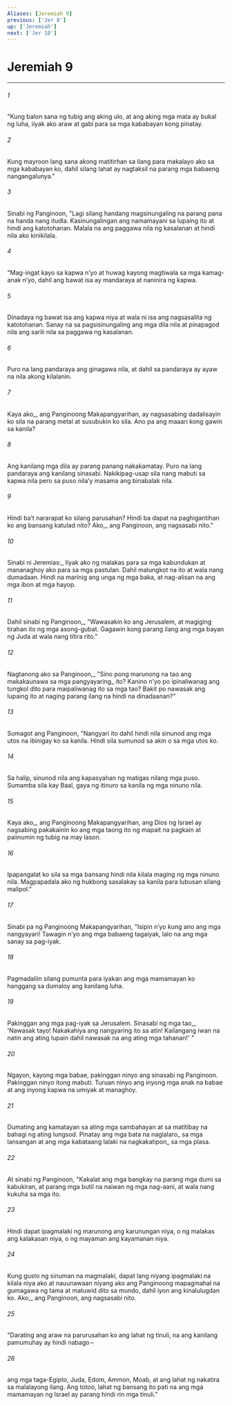 ```yaml
---
Aliases: [Jeremiah 9]
previous: ['Jer 8']
up: ['Jeremiah']
next: ['Jer 10']
---
```

# Jeremiah 9

***






















###### 1 










"Kung balon sana ng tubig ang aking ulo, at ang aking mga mata ay bukal ng luha, iiyak ako araw at gabi para sa mga kababayan kong pinatay. 





















###### 2 










Kung mayroon lang sana akong matitirhan sa ilang para makalayo ako sa mga kababayan ko, dahil silang lahat ay nagtaksil na parang mga babaeng nangangalunya." 





















###### 3 










Sinabi ng Panginoon, "Lagi silang handang magsinungaling na parang pana na handa nang itudla. Kasinungalingan ang namamayani sa lupaing ito at hindi ang katotohanan. Malala na ang paggawa nila ng kasalanan at hindi nila ako kinikilala. 





















###### 4 










"Mag-ingat kayo sa kapwa nʼyo at huwag kayong magtiwala sa mga kamag-anak nʼyo, dahil ang bawat isa ay mandaraya at naninira ng kapwa. 





















###### 5 










Dinadaya ng bawat isa ang kapwa niya at wala ni isa ang nagsasalita ng katotohanan. Sanay na sa pagsisinungaling ang mga dila nila at pinapagod nila ang sarili nila sa paggawa ng kasalanan. 





















###### 6 










Puro na lang pandaraya ang ginagawa nila, at dahil sa pandaraya ay ayaw na nila akong kilalanin. 





















###### 7 










Kaya ako_, ang Panginoong Makapangyarihan, ay nagsasabing dadalisayin ko sila na parang metal at susubukin ko sila. Ano pa ang maaari kong gawin sa kanila? 





















###### 8 










Ang kanilang mga dila ay parang panang nakakamatay. Puro na lang pandaraya ang kanilang sinasabi. Nakikipag-usap sila nang mabuti sa kapwa nila pero sa puso nilaʼy masama ang binabalak nila. 





















###### 9 










Hindi baʼt nararapat ko silang parusahan? Hindi ba dapat na paghigantihan ko ang bansang katulad nito? Ako,_ ang Panginoon, ang nagsasabi nito." 





















###### 10 










Sinabi ni Jeremias:_ Iiyak ako ng malakas para sa mga kabundukan at mananaghoy ako para sa mga pastulan. Dahil malungkot na ito at wala nang dumadaan. Hindi na marinig ang unga ng mga baka, at nag-alisan na ang mga ibon at mga hayop. 





















###### 11 










Dahil sinabi ng Panginoon,_ "Wawasakin ko ang Jerusalem, at magiging tirahan ito ng mga asong-gubat. Gagawin kong parang ilang ang mga bayan ng Juda at wala nang titira rito." 





















###### 12 










Nagtanong ako sa Panginoon,_ "Sino pong marunong na tao ang makakaunawa sa mga pangyayaring_ ito? Kanino nʼyo po ipinaliwanag ang tungkol dito para maipaliwanag ito sa mga tao? Bakit po nawasak ang lupaing ito at naging parang ilang na hindi na dinadaanan?" 





















###### 13 










Sumagot ang Panginoon, "Nangyari ito dahil hindi nila sinunod ang mga utos na ibinigay ko sa kanila. Hindi sila sumunod sa akin o sa mga utos ko. 





















###### 14 










Sa halip, sinunod nila ang kapasyahan ng matigas nilang mga puso. Sumamba sila kay Baal, gaya ng itinuro sa kanila ng mga ninuno nila. 





















###### 15 










Kaya ako_, ang Panginoong Makapangyarihan, ang Dios ng Israel ay nagsabing pakakainin ko ang mga taong ito ng mapait na pagkain at paiinumin ng tubig na may lason. 





















###### 16 










Ipapangalat ko sila sa mga bansang hindi nila kilala maging ng mga ninuno nila. Magpapadala ako ng hukbong sasalakay sa kanila para lubusan silang malipol." 





















###### 17 










Sinabi pa ng Panginoong Makapangyarihan, "Isipin nʼyo kung ano ang mga nangyayari! Tawagin nʼyo ang mga babaeng tagaiyak, lalo na ang mga sanay sa pag-iyak. 





















###### 18 










Pagmadaliin silang pumunta para iyakan ang mga mamamayan ko hanggang sa dumaloy ang kanilang luha. 





















###### 19 










Pakinggan ang mga pag-iyak sa Jerusalem. Sinasabi ng mga tao,_ 'Nawasak tayo! Nakakahiya ang nangyaring ito sa atin! Kailangang iwan na natin ang ating lupain dahil nawasak na ang ating mga tahanan!' " 





















###### 20 










Ngayon, kayong mga babae, pakinggan ninyo ang sinasabi ng Panginoon. Pakinggan ninyo itong mabuti. Turuan ninyo ang inyong mga anak na babae at ang inyong kapwa na umiyak at managhoy. 





















###### 21 










Dumating ang kamatayan sa ating mga sambahayan at sa matitibay na bahagi ng ating lungsod. Pinatay ang mga bata na naglalaro_ sa mga lansangan at ang mga kabataang lalaki na nagkakatipon_ sa mga plasa. 





















###### 22 










At sinabi ng Panginoon, "Kakalat ang mga bangkay na parang mga dumi sa kabukiran, at parang mga butil na naiwan ng mga nag-aani, at wala nang kukuha sa mga ito. 





















###### 23 










Hindi dapat ipagmalaki ng marunong ang karunungan niya, o ng malakas ang kalakasan niya, o ng mayaman ang kayamanan niya. 





















###### 24 










Kung gusto ng sinuman na magmalaki, dapat lang niyang ipagmalaki na kilala niya ako at nauunawaan niyang ako ang Panginoong mapagmahal na gumagawa ng tama at matuwid dito sa mundo, dahil iyon ang kinalulugdan ko. Ako,_ ang Panginoon, ang nagsasabi nito. 





















###### 25 










"Darating ang araw na parurusahan ko ang lahat ng tinuli, na ang kanilang pamumuhay ay hindi nabago – 





















###### 26 










ang mga taga-Egipto, Juda, Edom, Ammon, Moab, at ang lahat ng nakatira sa malalayong ilang. Ang totoo, lahat ng bansang ito pati na ang mga mamamayan ng Israel ay parang hindi rin mga tinuli."

